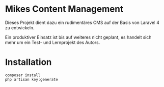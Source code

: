 ﻿# Mikes Content Management
Dieses Projekt dient dazu ein rudimentäres CMS auf der Basis von Laravel 4 zu entwickeln.

Ein produktiver Einsatz ist bis auf weiteres nicht geplant, es handelt sich mehr um ein Test- und Lernprojekt des Autors.

# Installation
```
composer install
php artisan key:generate
```